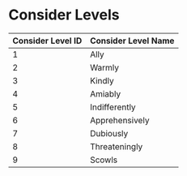 # Consider Levels

| Consider Level ID | Consider Level Name |
|:------------------|:--------------------|
| 1                 | Ally                |
| 2                 | Warmly                |
| 3                 | Kindly                |
| 4                 | Amiably                |
| 5                 | Indifferently                |
| 6                 | Apprehensively                |
| 7                 | Dubiously                |
| 8                 | Threateningly                |
| 9                 | Scowls                |

